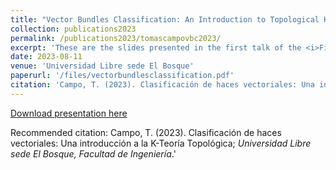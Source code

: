 ```yaml
---
title: "Vector Bundles Classification: An Introduction to Topological K-Theory"
collection: publications2023
permalink: /publications2023/tomascampovbc2023/
excerpt: 'These are the slides presented in the first talk of the <i>First Seminar On Mathematics 2023</i>.'
date: 2023-08-11
venue: 'Universidad Libre sede El Bosque'
paperurl: '/files/vectorbundlesclassification.pdf'
citation: 'Campo, T. (2023). Clasificación de haces vectoriales: Una introducción a la K-Teoría Topológica; <i>Universidad Libre sede El Bosque, Facultad de Ingeniería</i>. 1(1).'
---
```

[Download presentation here](/files/vectorbundlesclassification.pdf)

Recommended citation: Campo, T. (2023). Clasificación de haces vectoriales: Una introducción a la K-Teoría Topológica; <i>Universidad Libre sede El Bosque, Facultad de Ingeniería</i>.'